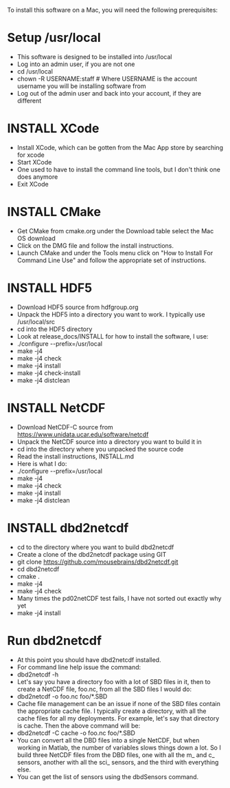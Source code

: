 To install this software on a Mac, you will need the following prerequisites:

# Setup /usr/local

* This software is designed to be installed into /usr/local
* Log into an admin user, if you are not one
* cd /usr/local
* chown -R USERNAME:staff # Where USERNAME is the account username you will be installing software from
* Log out of the admin user and back into your account, if they are different

# INSTALL XCode
* Install XCode, which can be gotten from the Mac App store by searching for xcode
* Start XCode
* One used to have to install the command line tools, but I don't think one does anymore
* Exit XCode

# INSTALL CMake
* Get CMake from cmake.org under the Download table select the Mac OS download
* Click on the DMG file and follow the install instructions.
* Launch CMake and under the Tools menu click on "How to Install For Command Line Use" and follow the appropriate set of instructions.

# INSTALL HDF5
* Download HDF5 source from hdfgroup.org
* Unpack the HDF5 into a directory you want to work. I typically use /usr/local/src
* cd into the HDF5 directory
* Look at release_docs/INSTALL for how to install the software, I use:
* ./configure --prefix=/usr/local
* make -j4
* make -j4 check
* make -j4 install
* make -j4 check-install
* make -j4 distclean

# INSTALL NetCDF
* Download NetCDF-C source from https://www.unidata.ucar.edu/software/netcdf
* Unpack the NetCDF source into a directory you want to build it in
* cd into the directory where you unpacked the source code
* Read the install instructions, INSTALL.md
* Here is what I do:
* ./configure --prefix=/usr/local
* make -j4
* make -j4 check
* make -j4 install
* make -j4 distclean

# INSTALL dbd2netcdf
* cd to the directory where you want to build dbd2netcdf
* Create a clone of the dbd2netcdf package using GIT
* git clone https://github.com/mousebrains/dbd2netcdf.git
* cd dbd2netcdf
* cmake .
* make -j4
* make -j4 check
* Many times the pd02netCDF test fails, I have not sorted out exactly why yet
* make -j4 install

# Run dbd2netcdf
* At this point you should have dbd2netcdf installed.
* For command line help issue the command:
* dbd2netcdf -h
* Let's say you have a directory foo with a lot of SBD files in it, then to create a NetCDF file, foo.nc, from all the SBD files I would do:
* dbd2netcdf -o foo.nc foo/\*.SBD
* Cache file management can be an issue if none of the SBD files contain the appropriate cache file. I typically create a directory, with all the cache files for all my deployments. For example, let's say that directory is cache. Then the above command will be:
* dbd2netcdf -C cache -o foo.nc foo/\*.SBD
* You can convert all the DBD files into a single NetCDF, but when working in Matlab, the number of variables slows things down a lot. So I build three NetCDF files from the DBD files, one with all the m\_ and c\_ sensors, another with all the sci\_ sensors, and the third with everything else.
* You can get the list of sensors using the dbdSensors command.

